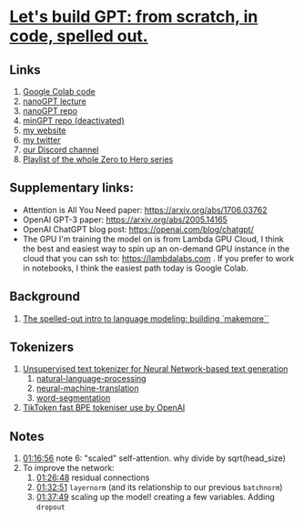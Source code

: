 
# [Let's build GPT: from scratch, in code, spelled out.](https://www.youtube.com/watch?v=kCc8FmEb1nY)

## Links

1. [Google Colab code](https://colab.research.google.com/drive/1JMLa53HDuA-i7ZBmqV7ZnA3c_fvtXnx-?usp=sharing)
1. [nanoGPT lecture](https://github.com/karpathy/ng-video-lecture)
1. [nanoGPT repo](https://github.com/karpathy/nanoGPT)
1. [minGPT repo (deactivated)](https://github.com/karpathy/minGPT)
1. [my website](https://karpathy.ai)
1. [my twitter](https://twitter.com/karpathy)
1. [our Discord channel](https://discord.gg/3zy8kqD9Cp)
1. [Playlist of the whole Zero to Hero series](https://www.youtube.com/watch?v=VMj-3S1tku0&list=PLAqhIrjkxbuWI23v9cThsA9GvCAUhRvKZ)

## Supplementary links:
* Attention is All You Need paper: https://arxiv.org/abs/1706.03762
* OpenAI GPT-3 paper: https://arxiv.org/abs/2005.14165 
* OpenAI ChatGPT blog post: https://openai.com/blog/chatgpt/
* The GPU I'm training the model on is from Lambda GPU Cloud, I think the best and easiest way to spin up an on-demand GPU instance in the cloud that you can ssh to: https://lambdalabs.com . If you prefer to work in notebooks, I think the easiest path today is Google Colab.

## Background

1. [The spelled-out intro to language modeling: building `makemore``](https://www.youtube.com/watch?v=PaCmpygFfXo)

## Tokenizers

1. [Unsupervised text tokenizer for Neural Network-based text generation](https://github.com/google/sentencepiece)
   1. [natural-language-processing](https://github.com/topics/natural-language-processing)
   1. [neural-machine-translation](https://github.com/topics/neural-machine-translation)
   1. [word-segmentation](https://github.com/topics/word-segmentation)
1. [TikToken fast BPE tokeniser use by OpenAI](https://github.com/openai/tiktoken)

## Notes

1. [01:16:56](https://www.youtube.com/watch?v=kCc8FmEb1nY&t=4616s) note 6: "scaled" self-attention. why divide by sqrt(head_size)
1. To improve the network:
   1. [01:26:48](https://www.youtube.com/watch?v=kCc8FmEb1nY&t=5208s) residual connections
   1. [01:32:51](https://www.youtube.com/watch?v=kCc8FmEb1nY&t=5571s) `layernorm` (and its relationship to our previous `batchnorm`)
   1. [01:37:49](https://www.youtube.com/watch?v=kCc8FmEb1nY&t=5869s) scaling up the model! creating a few variables. Adding `dropout`
   